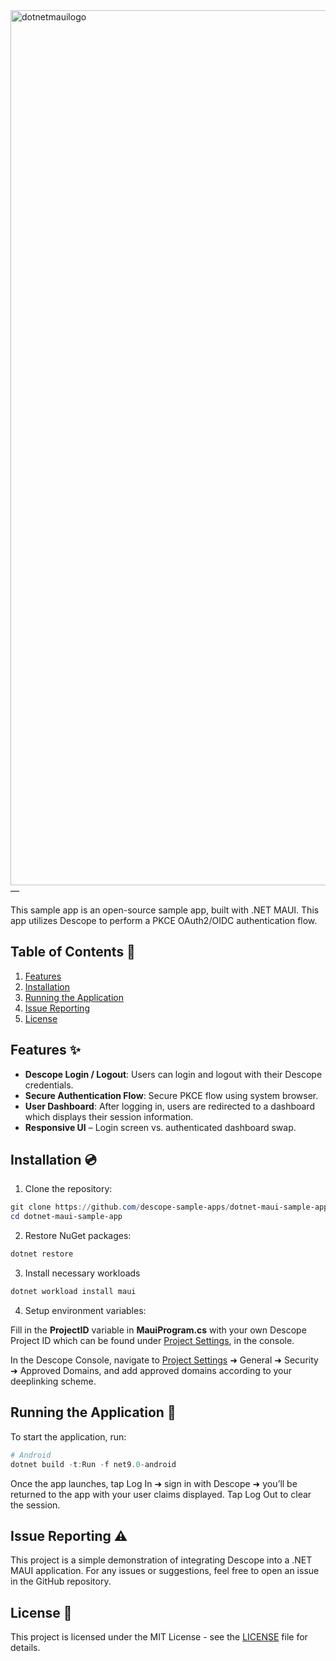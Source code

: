 <img width="1400" alt="dotnetmauilogo" src="https://github.com/user-attachments/assets/51654efe-d874-4ab6-a32f-53a77ad4f083" />
—

This sample app is an open-source sample app, built with .NET MAUI. This app utilizes Descope to perform a PKCE OAuth2/OIDC authentication flow.

## Table of Contents 📝

1. [Features](#features)
2. [Installation](#installation)
3. [Running the Application](#running-the-application)
4. [Issue Reporting](#issue-reporting)
5. [License](#license)

## Features ✨

- **Descope Login / Logout**: Users can login and logout with their Descope credentials.
- **Secure Authentication Flow**: Secure PKCE flow using system browser.
- **User Dashboard**: After logging in, users are redirected to a dashboard which displays their session information.
- **Responsive UI** – Login screen vs. authenticated dashboard swap.

## Installation 💿

1. Clone the repository:

```powershell
git clone https://github.com/descope-sample-apps/dotnet-maui-sample-app.git
cd dotnet-maui-sample-app
```

2. Restore NuGet packages:

```powershell
dotnet restore
```
3. Install necessary workloads

```powershell
dotnet workload install maui
```

4. Setup environment variables:

Fill in the **ProjectID** variable in **MauiProgram.cs** with your own Descope Project ID which can be found under [Project Settings](https://app.descope.com/settings/project), in the console.

In the Descope Console, navigate to [Project Settings](https://app.descope.com/settings/project) ➜ General ➜ Security ➜ Approved Domains, and add approved domains according to your deeplinking scheme.

## Running the Application 🚀

To start the application, run:

```powershell
# Android
dotnet build -t:Run -f net9.0-android
```
Once the app launches, tap Log In ➜ sign in with Descope ➜ you’ll be returned to the app with your user claims displayed. Tap Log Out to clear the session.

## Issue Reporting ⚠️

This project is a simple demonstration of integrating Descope into a .NET MAUI application. For any issues or suggestions, feel free to open an issue in the GitHub repository.

## License 📜

This project is licensed under the MIT License - see the [LICENSE](LICENSE) file for details.
